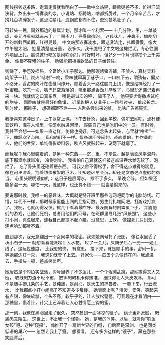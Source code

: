 网线捞钱这条路，走着走着就看明白了——做中文站啊，跟熬粥差不多，忙得汗流浃背，熬出来一锅寡淡的水。小说站、招聘站，啥都折腾过，一个月辛辛苦苦，才捞几百块碎银子，这点油星儿，连锅底都糊不住，更别提填肚子了。

可转头一瞧，国外那边的联属计划，那才叫一个利索—— 十几分钟，啪，一单敲成，美元哗啦啦就进来了，一百多刀，挣得像捡的。 这钱味儿，冲鼻子，像刚切开的新鲜西瓜瓤，红得晃眼。 中文站那点寡淡水，跟这没法比，扎眼得很，像大中午瞪太阳。 掂量清楚这分量， 没多久，我干脆甩了中文站这摊烂泥，专心往国外项目上扎。虽说这行吃的是风吹雨打，时好时坏，但好歹一个月也能攒个上千美金， 像根不算粗的柱子， 勉强能把摇摇欲坠的日子给顶住。

钱赚了，手还没捂热，全砸给小川子那边。他那碳烤猪肉铺，不唬人，真材实料。肉架子一转，炭火“哧啦”一响，香味就窜满了巷子口。一口咬下去，嚼劲有，偏又不硌牙，香甜的肉汁在齿缝间炸开，顺着舌头一路往脑门上顶，像是给神经打了一针蜜糖。吃完一块，嘴巴还空落落的，嘴里那点香劲儿早散了，心里却还惦记着再来一块。我就信这口真东西。 嘴是最诚实的秤， 骗不了人。 他只要舍得撒点试吃的甜头， 那香味就是最好的鱼饵， 迟早能把人从巷子口一路引过来， 排起长龙。 到时候， 那摊子， 想砸都砸不烂—— 人舌头尝出来的好， 比啥广告都瓷实。

我挺喜欢这种日子。上午照常上课，下午去针灸，回到学校，偶尔去网吧，点杯便宜饮料，混在人堆里，像滴水融进河里， 假装自己也是他们中的一员。 有时候，我甚至会想——如果一直这样，仿佛也挺好。可这念头才起头，心里就“咯噔”一下，像踩空了台阶。 我和他们不一样。那些课间吵闹的、谈恋爱的、抄作业的人，他们的世界，单纯得像塑料袋，吹点风就鼓起来，没两下就瘪了。

而我呢？我心里装着的，是另一种东西——沉，重，不能说。越是表面风平浪静， 底下那潭水就越冷， 冷得刺骨。 我害怕自己真就这样被这点温吞水给泡软了、泡烂了， 忘了骨头里还硌着硬东西。 可我又舍不得松手，舍不得这点难得的喘息。像在河里漂着，抱着块快散架的浮木，明知道迟早会沉，却还是贪恋这点虚假的稳当。 心里头跟明镜似的： 这日子是层薄冰， 撑不了多久， 早晚会碎。 但如果还能多混一天，哪怕一天，就这样，也还算不错—— 就当是偷来的。

要说那时候，我唯一的恶趣味，大概就是掰开班里那些泡网吧同学的电脑防线。可惜，年代不一样，那时候家里能上网的屈指可数。男生们扎堆网吧，打游戏打疯了。我呢，也就闲得发慌，挑几个看着最咋呼、最没防备的倒霉蛋下手， 弄崩他们的游戏，让他们死机，或者用他们的网号，在班群里甩几张“风景照”。 这些小打小闹，真说起来，连我自己都提不起兴趣。没意思，太软。 像捏死几只蚂蚁， 连点响动都听不着。

直到那次，我无意翻出一个女同学的秘密。我先她网号扔了张图， 像往水里丢了块小石子—— 就想看看能溅起什么水花。 过了一会儿，灰鸽子后台一亮——她上线了。这反应速度， 比我想的快， 有意思。 接下来，就是顺手的事。密码一扒， 等她那边灯一灭， 我这边就登了上去。 好家伙——四五个头像还在闪。我点进去，手指头一顿，差点笑出声。

她居然是个钓鱼实战派，网号里养了不少鱼儿，一个个活蹦乱跳，那网撒得又大又密， 收线的力道不轻不重， 放饵的时机卡得贼准， 细致得让人头皮发麻。 那可不是随手捞几条的手艺，是纯熟，是耐心，是天生的捕猎者。 一套下来，行云流水， 比我那点小打小闹高了不知道多少层楼。 她表面上呢？活泼，爱笑，笑起来有点甜，像块软糖，个头不高，软乎乎的，让人放松警惕。可我现在才看明白——那糖里，裹着针，针尖上还淬着让人心甘情愿上钩的蜜。

那一刻，我像在黑暗里走了很久， 突然摸到一面冰凉的镜子。 镜子里那张脸， 既熟悉又陌生。 这世上，不止我一个怪物。 她，是我的同类。以后，就叫你“钓鱼女孩”吧。这种“窥探”， 像推开了一扇新世界的门缝， 门后面是深渊， 也是同类低语的巢穴—— 忽然让我上了瘾。 想看看， 还有多少这样的“镜子”， 藏在那些笑脸背后。